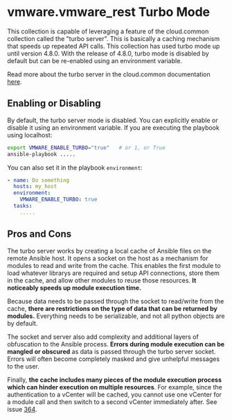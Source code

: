 # vmware.vmware_rest Turbo Mode

This collection is capable of leveraging a feature of the cloud.common collection called the "turbo server". This is basically a caching mechanism that speeds up repeated API calls. This collection has used turbo mode up until version 4.8.0. With the release of 4.8.0, turbo mode is disabled by default but can be re-enabled using an environment variable.

Read more about the turbo server in the cloud.common documentation [here](https://github.com/ansible-collections/cloud.common?tab=readme-ov-file#ansible-turbo-module).

## Enabling or Disabling

By default, the turbo server mode is disabled. You can explicitly enable or disable it using an environment variable.
If you are executing the playbook using localhost:
```bash
export VMWARE_ENABLE_TURBO="true"   # or 1, or True
ansible-playbook .....
```

You can also set it in the playbook `environment`:
```yaml
- name: Do something
  hosts: my_host
  environment:
    VMWARE_ENABLE_TURBO: true
  tasks:
    .....
```

## Pros and Cons

The turbo server works by creating a local cache of Ansible files on the remote Ansible host. It opens a socket on the host as a mechanism for modules to read and write from the cache. This enables the first module to load whatever librarys are required and setup API connections, store them in the cache, and allow other modules to reuse those resources. <b>It noticeably speeds up module execution time.</b>

Because data needs to be passed through the socket to read/write from the cache, <b>there are restrictions on the type of data that can be returned by modules.</b> Everything needs to be serializable, and not all python objects are by default.

The socket and server also add complexity and additional layers of obfuscation to the Ansible process. <b>Errors during module execution can be mangled or obscured</b> as data is passed through the turbo server socket. Errors will often become completely masked and give unhelpful messages to the user.

Finally, <b>the cache includes many pieces of the module execution process which can hinder execution on multiple resources</b>. For example, since the authentication to a vCenter will be cached, you cannot use one vCenter for a module call and then switch to a second vCenter immediately after. See issue [364](https://github.com/ansible-collections/vmware.vmware_rest/issues/364).
